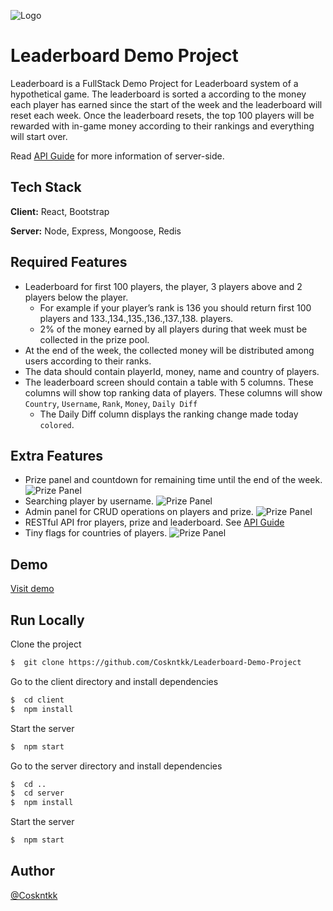 
![Logo](https://static.wixstatic.com/media/15a9ae_d33b9e18b6b74641bcb5a56ec25d4f2a~mv2.png/v1/fill/w_440,h_440,al_c,q_85,usm_0.66_1.00_0.01/Image-empty-state.webp)

# Leaderboard Demo Project

Leaderboard is a FullStack Demo Project for Leaderboard system of a hypothetical game.
The leaderboard is sorted a according to the money each player has
earned since the start of the week and the leaderboard will reset each week. Once the
leaderboard resets, the top 100 players will be rewarded with in-game money according
to their rankings and everything will start over.
 
Read [API Guide]( https://github.com/Coskntkk/Leaderboard-Demo-Project/blob/main/server/README.md ) for more information of server-side.


## Tech Stack

**Client:** React, Bootstrap

**Server:** Node, Express, Mongoose, Redis


## Required Features

- Leaderboard for first 100 players, the player, 3 players above and 2 players below the player.
    - For example if your player’s rank is 136 you should return first 100 players and 133.,134.,135.,136.,137.,138. players.
    - 2% of the money earned by all players during that week must be collected in the prize pool.
- At the end of the week, the collected money will be distributed among users according to their ranks.
- The data should contain playerId, money, name and country of players.
- The leaderboard screen should contain a table with 5 columns. These columns will show top ranking data of players. These columns will show `Country`, `Username`, `Rank`, `Money`, `Daily Diff` 
    - The Daily Diff column displays the ranking change made today `colored`.


## Extra Features

- Prize panel and countdown for remaining time until the end of the week.
![Prize Panel](https://i.imgur.com/FVXFxYW.png)
- Searching player by username.
![Prize Panel](https://i.imgur.com/tabVa1U.png)
- Admin panel for CRUD operations on players and prize.
![Prize Panel](https://i.imgur.com/0ZpDsie.png)
- RESTful API fror players, prize and leaderboard. See [API Guide]( https://github.com/Coskntkk/Leaderboard-Demo-Project/blob/main/server/README.md )
- Tiny flags for countries of players.
![Prize Panel](https://i.imgur.com/ooSfe3E.png)


## Demo

[Visit demo]( )


## Run Locally

Clone the project

```bash
$  git clone https://github.com/Coskntkk/Leaderboard-Demo-Project
```

Go to the client directory and install dependencies

```bash
$  cd client
$  npm install
```

Start the server

```bash
$  npm start
```

Go to the server directory and install dependencies

```bash
$  cd ..
$  cd server
$  npm install
```

Start the server

```bash
$  npm start
```


## Author

[@Coskntkk](https://github.com/Coskntkk)

